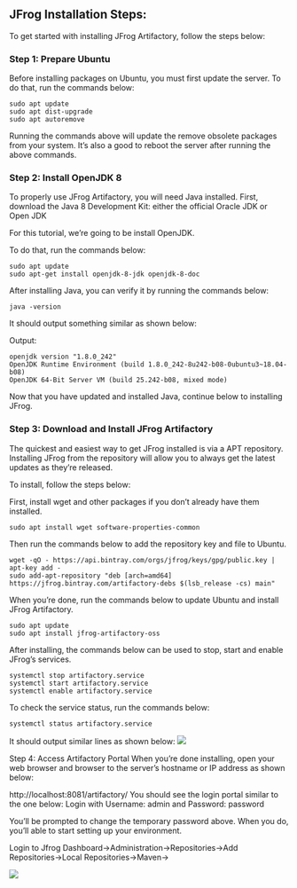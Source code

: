 ## JFrog Installation Steps:

To get started with installing JFrog Artifactory, follow the steps below:

### Step 1: Prepare Ubuntu
Before installing packages on Ubuntu, you must first update the server. To do that, run the commands below:

```
sudo apt update
sudo apt dist-upgrade
sudo apt autoremove
```
Running the commands above will update the remove obsolete packages from your system. It’s also a good to reboot the server after running the above commands.

### Step 2: Install OpenJDK 8

To properly use JFrog Artifactory, you will need Java installed. First, download the Java 8 Development Kit: either the official Oracle JDK or Open JDK

For this tutorial, we’re going to be install OpenJDK.

To do that, run the commands below:
```
sudo apt update
sudo apt-get install openjdk-8-jdk openjdk-8-doc
```
After installing Java, you can verify it by running the commands below:
```
java -version
```

It should output something similar as shown below:

Output:
```
openjdk version "1.8.0_242"
OpenJDK Runtime Environment (build 1.8.0_242-8u242-b08-0ubuntu3~18.04-b08)
OpenJDK 64-Bit Server VM (build 25.242-b08, mixed mode)
```
Now that you have updated and installed Java, continue below to installing JFrog.

### Step 3: Download and Install JFrog Artifactory
The quickest and easiest way to get JFrog installed is via a APT repository. Installing JFrog from the repository will allow you to always get the latest updates as they’re released.

To install, follow the steps below:

First, install wget and other packages if you don’t already have them installed.
```
sudo apt install wget software-properties-common
```

Then run the commands below to add the repository key and file to Ubuntu.
```
wget -qO - https://api.bintray.com/orgs/jfrog/keys/gpg/public.key | apt-key add -
sudo add-apt-repository "deb [arch=amd64] https://jfrog.bintray.com/artifactory-debs $(lsb_release -cs) main"
```
When you’re done, run the commands below to update Ubuntu and install JFrog Artifactory.
```
sudo apt update
sudo apt install jfrog-artifactory-oss
```
After installing, the commands below can be used to stop, start and enable JFrog’s services.
```
systemctl stop artifactory.service
systemctl start artifactory.service
systemctl enable artifactory.service
```
To check the service status, run the commands below:
```
systemctl status artifactory.service
```

It should output similar lines as shown below:
<image src="images/Jfrog.jpg"/>

Step 4: Access Artifactory Portal
When you’re done installing, open your web browser and browser to the server’s hostname or IP address as shown below:

http://localhost:8081/artifactory/
You should see the login portal similar to the one below:
Login with Username:  admin and Password: password

You’ll be prompted to change the temporary password above. When you do, you’ll able to start setting up your environment.

Login to Jfrog Dashboard->Administration->Repositories->Add Repositories->Local Repositories->Maven->

<image src="images/JfrogRepo.jpg"/>
